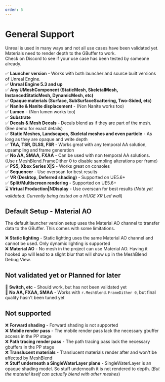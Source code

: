 ```yaml
---
order: 5
---
```


# General Support

Unreal is used in many ways and not all use cases have been validated yet. Materials need to render depth to the GBuffer to work. 
<br>
Check on Discord to see if your use case has been tested by someone already.

:white_check_mark: **Launcher version** - Works with both launcher and source built versions of Unreal Engine.
<br>
:white_check_mark: **Unreal Engine 5.3 and up**
<br>
:white_check_mark: **Any UMeshComponent (StaticMesh, SkeletalMesh, InstancedStaticMesh, DynamicMesh, etc)**
<br>
:white_check_mark: **Opaque materials (Surface, SubSurfaceScattering, Two-Sided, etc)**
<br>
:white_check_mark: **Nanite & Nanite displacement** - (Non Nanite works too)
<br>
:white_check_mark: **Lumen** - (Non lumen works too)
<br>
:white_check_mark: **Substrate**
<br>
:white_check_mark: **Decals & Mesh Decals** - Decals blend as if they are part of the mesh. (See demo for exact details)
<br>
:white_check_mark: **Static Meshes, Landscapes, Skeletal meshes and even particle** - As long as they are opaque and write depth
<br>
:white_check_mark: **TAA, TSR, DLSS, FSR** - Works great with any temporal AA solution, upsampling and frame generation
<br>
:white_check_mark: **No AA, SMAA, FXAA** - Can be used with non temporal AA solutions. (Use r.MeshBlend.FrameDither 0 to disable sampling alterations per frame)
<br>
:white_check_mark: **PS5, Xbox Series X|S** - Works great on consoles
<br>
:white_check_mark: **Sequencer** - Use overscan for best results
<br>
:white_check_mark: **VR (Desktop, Deferred shading)** - Supported on UE5.6+
<br>
:white_check_mark: **Split/Multiscreen rendering** - Supported on UE5.6+
<br>
:hourglass: **Virtual Production|NDisplay** - Use overscan for best results (*Note yet validated: Currently being tested on a HUGE XR Led wall*)
<br>

## Default Setup - Material AO

The default launcher version setup uses the Material AO channel to transfer data to the GBuffer. This comes with some limitations.

:x: **Static lighting** - Static lighting uses the same Material AO channel and cannot be used. Only dynamic lighting is supported
<br>
:x: **Material AO** - No mesh in the project can use Material AO. Having it hooked up will lead to a slight blur that will show up in the MeshBlend Debug View.

## Not validated yet or Planned for later

:microscope: **Switch, etc** - Should work, but has not been validated yet
<br>
:microscope: **No AA, FXAA, SMAA** - Works with `r.MeshBlend.FrameDither 0`, but final quality hasn't been tuned yet

## Not supported

:x: **Forward shading** - Forward shading is not supported
<br>
:x: **Mobile render pass** - The mobile render pass lack the necessary gbuffer access in the PP stage
<br>
:x: **Path tracing render pass** - The path tracing pass lack the necessary gbuffers in the PP stage
<br>
:x: **Translucent materials** - Translucent materials render after and won't be affected by MeshBlend
<br>
:x: **Stuff underneath a SingleWaterLayer plane** - SingleWaterLayer is an opaque shading model. So stuff underneath it is not rendered to depth. (*But the material itself can actually blend with other meshes*)

